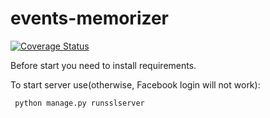 # events-memorizer
[![Coverage Status](https://coveralls.io/repos/github/aletor123/events-memorizer/badge.svg?branch=master)](https://coveralls.io/github/aletor123/events-memorizer?branch=master)

Before start you need to install requirements.

To start server use(otherwise, Facebook login will not work):
 ```
  python manage.py runsslserver
 ```
